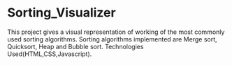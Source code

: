 # Sorting_Visualizer

This project gives a visual representation of working of the most commonly used sorting algorithms. 
Sorting algorithms implemented are Merge sort, Quicksort, Heap
and Bubble sort.
Technologies Used(HTML,CSS,Javascript).
